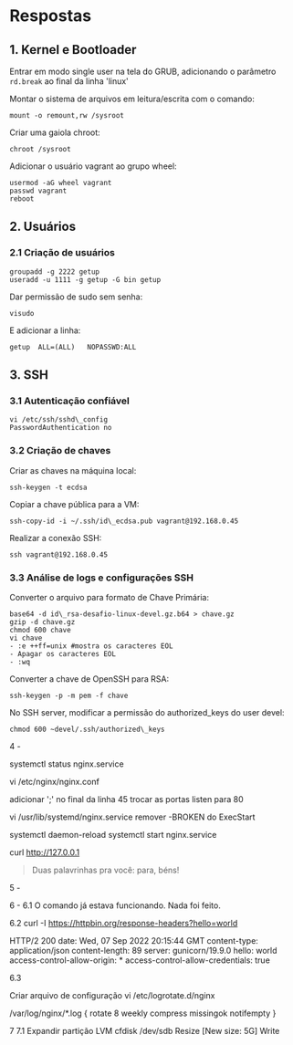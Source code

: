 # Respostas

## 1. Kernel e Bootloader

Entrar em modo single user na tela do GRUB, adicionando o parâmetro `rd.break` ao final da linha 'linux'

Montar o sistema de arquivos em leitura/escrita com o comando:

```
mount -o remount,rw /sysroot
```

Criar uma gaiola chroot:

```
chroot /sysroot
```

Adicionar o usuário vagrant ao grupo wheel:

```
usermod -aG wheel vagrant
passwd vagrant
reboot
```

## 2. Usuários

### 2.1 Criação de usuários

```
groupadd -g 2222 getup
useradd -u 1111 -g getup -G bin getup
```
Dar permissão de sudo sem senha:

```
visudo
```

E adicionar a linha:

`getup	ALL=(ALL)	NOPASSWD:ALL`

## 3. SSH

### 3.1 Autenticação confiável

```
vi /etc/ssh/sshd\_config
PasswordAuthentication no
```

### 3.2 Criação de chaves

Criar as chaves na máquina local:

```
ssh-keygen -t ecdsa
```

Copiar a chave pública para a VM:

```
ssh-copy-id -i ~/.ssh/id\_ecdsa.pub vagrant@192.168.0.45
```

Realizar a conexão SSH:

```
ssh vagrant@192.168.0.45
```

### 3.3 Análise de logs e configurações SSH

Converter o arquivo para formato de Chave Primária:

```
base64 -d id\_rsa-desafio-linux-devel.gz.b64 > chave.gz
gzip -d chave.gz
chmod 600 chave
vi chave
- :e ++ff=unix #mostra os caracteres EOL
- Apagar os caracteres EOL
- :wq
```

Converter a chave de OpenSSH para RSA:

```
ssh-keygen -p -m pem -f chave
```

No SSH server, modificar a permissão do authorized\_keys do user devel:

```
chmod 600 ~devel/.ssh/authorized\_keys
```

4 - 

systemctl status nginx.service

vi /etc/nginx/nginx.conf

adicionar ';' no final da linha 45
trocar as portas listen para 80

vi /usr/lib/systemd/nginx.service
remover -BROKEN do ExecStart

systemctl daemon-reload
systemctl start nginx.service

curl http://127.0.0.1
> Duas palavrinhas pra você: para, béns!

5 - 


6 - 
6.1 O comando já estava funcionando. Nada foi feito.

6.2
curl -I https://httpbin.org/response-headers?hello=world

HTTP/2 200 
date: Wed, 07 Sep 2022 20:15:44 GMT
content-type: application/json
content-length: 89
server: gunicorn/19.9.0
hello: world
access-control-allow-origin: *
access-control-allow-credentials: true

6.3

Criar arquivo de configuração
vi /etc/logrotate.d/nginx

/var/log/nginx/\*.log {
	rotate 8
	weekly
	compress
	missingok
	notifempty
}

7
7.1
Expandir partição LVM
cfdisk /dev/sdb
Resize [New size: 5G]
Write


